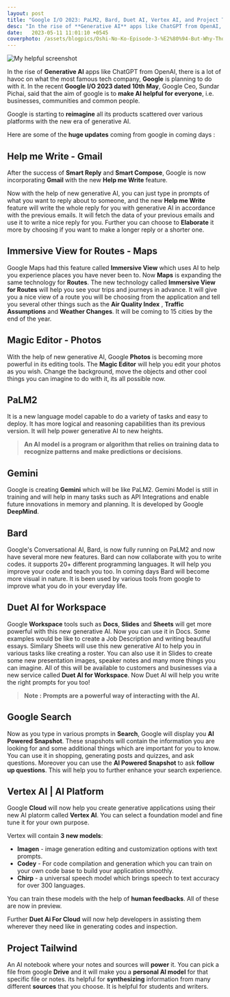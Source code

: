 ```yaml
---
layout: post
title: "Google I/O 2023: PaLM2, Bard, Duet AI, Vertex AI, and Project Tailwind"
desc: "In the rise of **Generative AI** apps like ChatGPT from OpenAI, there is a lot of havoc on what the most famous tech company, **Google** is planning to do with it. In the recent **Google I/O 2023 dated 10th May**, Google Ceo, Sundar Pichai, said that the aim of google is to **make AI helpful for everyone**, i.e. businesses, communities and common people."
date:   2023-05-11 11:01:10 +0545
coverphoto: /assets/blogpics/Oshi-No-Ko-Episode-3-%E2%80%94-But-Why-Tho.jpeg
---
```




![My helpful screenshot](/assets/blogpics/Oshi-No-Ko-Episode-3-%E2%80%94-But-Why-Tho.jpeg)





In the rise of **Generative AI** apps like ChatGPT from OpenAI, there is a lot of havoc on what the most famous tech company, **Google** is planning to do with it. In the recent **Google I/O 2023 dated 10th May**, Google Ceo, Sundar Pichai, said that the aim of google is to **make AI helpful for everyone**, i.e. businesses, communities and common people.

Google is starting to **reimagine** all its products scattered over various platforms with the new era of generative AI.

Here are some of the **huge updates** coming from google in coming days :

## Help me Write  - Gmail
After the success of **Smart Reply** and **Smart Compose**, Google is now incorporating **Gmail** with the new **Help me Write** feature.

Now with the help of new generative AI, you can just type in prompts of what you want to reply about to someone, and the new **Help me Write** feature will write the whole reply for you with generative AI in accordance with the previous emails. It will fetch the data of your previous emails and use it to write a nice reply for you. Further you can choose to **Elaborate** it more by choosing if you want to make a longer reply or a shorter one.

## Immersive View for Routes  - Maps
Google Maps had this feature called **Immersive View** which uses AI to help you experience places you have never been to. Now **Maps** is expanding the same technology for **Routes**. The new technology called **Immersive View for Routes** will help you see your trips and journeys in advance. It will give you a nice view of a route you will be choosing from the application and tell you several other things such as the **Air Quality Index** , **Traffic Assumptions** and **Weather Changes**. It will be coming to 15 cities by the end of the year.


## Magic Editor - Photos
With the help of new generative AI, Google **Photos** is becoming more powerful in its editing tools. The **Magic Editor** will help you edit your photos as you wish. Change the background, move the objects and other cool things you can imagine to do with it, its all possible now.

## PaLM2 
It is a new language model capable to do a variety of tasks and easy to deploy. It has more logical and reasoning capabilities than its previous version. It will help power generative AI to new heights.

>**An AI model is a program or algorithm that relies on training data to recognize patterns and make predictions or decisions**.

## Gemini 
Google is creating **Gemini** which will be like PaLM2. Gemini Model is still in training and will help in many tasks such as API Integrations and enable future innovations in memory and planning. It is developed by Google **DeepMind**.

## Bard
Google's Conversational AI, Bard,  is now fully running on PaLM2 and now have several more new features. Bard can now collaborate with you to write codes. it supports 20+ different programming languages. It will help you improve your code and teach you too. In coming days Bard will become more visual in nature. It is been used by various tools from google to improve what you do in your everyday life.

## Duet AI for Workspace
Google **Workspace** tools such as **Docs**, **Slides** and **Sheets** will get more powerful with this new generative AI. Now you can use it in Docs. Some examples would be like to create a Job Description and writing beautiful essays. Similary Sheets will use this new generative AI to help you in various tasks like creating a roster. You can also use it in Slides to create some new presentation images, speaker notes and many more things you can imagine. All of this will be available to customers and businesses via a new service called **Duet AI for Workspace**.  Now Duet AI will help you write the right prompts for you too!

> **Note : Prompts are a powerful way of interacting with the AI.**

## Google Search
Now as you type in various prompts in **Search**, Google will display you **AI Powered Snapshot**. These snapshots will contain the information you are looking for and some additional things which are important for you to know.  You can use it in shopping, generating posts and quizzes, and ask questions. Moreover you can use the  **AI Powered Snapshot** to ask **follow up questions**. This will help you to further enhance your search experience. 


## Vertex AI | AI Platform
Google **Cloud** will now help you create generative applications using their new AI platorm called **Vertex AI**. You can select a foundation model and fine tune it for your own purpose. 

Vertex will contain **3 new models**:
- **Imagen** - image generation editing and customization options with text 			     prompts.
- **Codey** - For code compilation and generation which you can train on your own code base to build your application smoothly.
- **Chirp** - a universal speech model which brings speech to text accuracy for over 300 languages.

You can train these models with the help of **human feedbacks**. All of these are now in preview.

Further **Duet Ai For Cloud** will now help developers in assisting them wherever they need like in generating codes and inspection.

## Project Tailwind
An AI notebook where your notes and sources will **power** it. You can pick a file from google **Drive** and it will make you a **personal AI model** for that specific file or notes. its helpful for **synthesizing** information from many different **sources** that you choose. It is helpful for students and writers.
